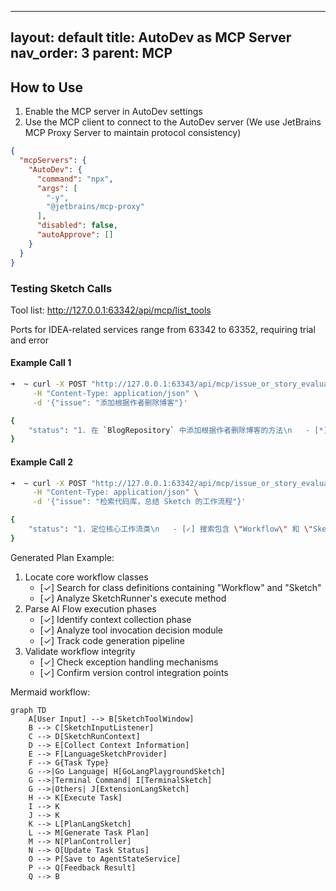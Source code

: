 

---
layout: default
title: AutoDev as MCP Server
nav_order: 3
parent: MCP
---

## How to Use

1. Enable the MCP server in AutoDev settings
2. Use the MCP client to connect to the AutoDev server (We use JetBrains MCP Proxy Server to maintain protocol consistency)

```json
{
  "mcpServers": {
    "AutoDev": {
      "command": "npx",
      "args": [
        "-y",
        "@jetbrains/mcp-proxy"
      ],
      "disabled": false,
      "autoApprove": []
    }
  }
}
```

### Testing Sketch Calls

Tool list: http://127.0.0.1:63342/api/mcp/list_tools

Ports for IDEA-related services range from 63342 to 63352, requiring trial and error

#### Example Call 1

```bash
➜  ~ curl -X POST "http://127.0.0.1:63343/api/mcp/issue_or_story_evaluate" \
     -H "Content-Type: application/json" \
     -d '{"issue": "添加根据作者删除博客"}'

{
    "status": "1. 在 `BlogRepository` 中添加根据作者删除博客的方法\n   - [*] 添加 `deleteByAuthor` 方法\n2. 在 `BlogService` 中添加根据作者删除博客的业务逻辑\n   - [*] 添加 `deleteBlogsByAuthor` 方法\n3. 在 `BlogController` 中添加根据作者删除博客的 API 端点\n   - [*] 添加 `DELETE /blog/author/{author}` 端点"
}
```

#### Example Call 2

```bash
➜  ~ curl -X POST "http://127.0.0.1:63342/api/mcp/issue_or_story_evaluate" \
     -H "Content-Type: application/json" \
     -d '{"issue": "检索代码库，总结 Sketch 的工作流程"}'

{
    "status": "1. 定位核心工作流类\n   - [✓] 搜索包含 \"Workflow\" 和 \"Sketch\" 的类定义\n   - [✓] 分析 SketchRunner 的 execute 方法\n2. 解析 AI Flow 执行阶段\n   - [✓] 识别上下文收集阶段\n   - [✓] 分析工具调用决策模块\n   - [✓] 跟踪代码生成流水线\n3. 验证工作流程完整性\n   - [✓] 检查异常处理机制\n   - [✓] 确认版本控制集成点"
}
```

Generated Plan Example:

1. Locate core workflow classes
    - [✓] Search for class definitions containing "Workflow" and "Sketch"
    - [✓] Analyze SketchRunner's execute method
2. Parse AI Flow execution phases
    - [✓] Identify context collection phase
    - [✓] Analyze tool invocation decision module
    - [✓] Track code generation pipeline
3. Validate workflow integrity
    - [✓] Check exception handling mechanisms
    - [✓] Confirm version control integration points

Mermaid workflow:

```mermaid
graph TD
    A[User Input] --> B[SketchToolWindow]
    B --> C[SketchInputListener]
    C --> D[SketchRunContext]
    D --> E[Collect Context Information]
    E --> F[LanguageSketchProvider]
    F --> G{Task Type}
    G -->|Go Language| H[GoLangPlaygroundSketch]
    G -->|Terminal Command| I[TerminalSketch]
    G -->|Others| J[ExtensionLangSketch]
    H --> K[Execute Task]
    I --> K
    J --> K
    K --> L[PlanLangSketch]
    L --> M[Generate Task Plan]
    M --> N[PlanController]
    N --> O[Update Task Status]
    O --> P[Save to AgentStateService]
    P --> Q[Feedback Result]
    Q --> B
```